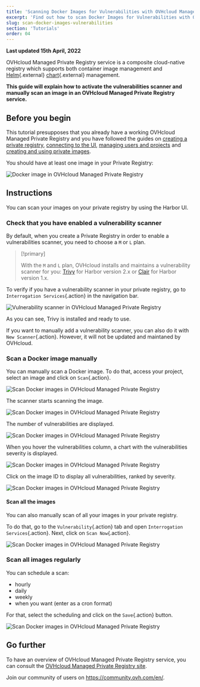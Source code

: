 ```yaml
---
title: 'Scanning Docker Images for Vulnerabilities with OVHcloud Managed Private Registry'
excerpt: 'Find out how to scan Docker Images for Vulnerabilities with OVHcloud Managed Private Registry'
slug: scan-docker-images-vulnerabilities
section: 'Tutorials'
order: 04
---
```


**Last updated 15th April, 2022**

<style>
 pre {
     font-size: 14px;
 }
 pre.console {
   background-color: #300A24; 
   color: #ccc;
   font-family: monospace;
   padding: 5px;
   margin-bottom: 5px;
 }
 pre.console code {
   border: solid 0px transparent;
   color: #ccc;
   font-family: monospace !important;
   font-size: 0.75em;
 }
 .small {
     font-size: 0.75em;
 }
</style>

OVHcloud Managed Private Registry service is a composite cloud-native registry which supports both container image management and [Helm](https://helm.sh/){.external} [chart](https://helm.sh/docs/topics/charts/){.external} management. 

**This guide will explain how to activate the vulnerabilities scanner and manually scan an image in an OVHcloud Managed Private Registry service.**

## Before you begin

This tutorial presupposes that you already have a working OVHcloud Managed Private Registry and you have followed the guides on [creating a private registry](../creating-a-private-registry/), [connecting to the UI](../connecting-to-the-ui/), [managing users and projects](../managing-users-and-projects/) and [creating and using private images](../creating-and-using-a-private-image/).

You should have at least one image in your Private Registry:

![Docker image in OVHcloud Managed Private Registry](images/scan-docker-images-vulnerabilities-01.png)


## Instructions

You can scan your images on your private registry by using the Harbor UI.

### Check that you have enabled a vulnerability scanner

By default, when you create a Private Registry in order to enable a vulnerabilities scanner, you need to choose a `M` or `L` plan.

> [!primary]
>
> With the `M` and `L` plan, OVHcloud installs and maintains a vulnerability scanner for you: [Trivy](https://aquasecurity.github.io/trivy/) for Harbor version 2.x or [Clair](https://github.com/quay/clair) for Harbor version 1.x.

To verify if you have a vulnerability scanner in your private registry, go to `Interrogation Services`{.action} in the navigation bar.

![Vulnerability scanner in OVHcloud Managed Private Registry](images/scan-docker-images-vulnerabilities-02.png)

As you can see, Trivy is installed and ready to use.

If you want to manually add a vulnerability scanner, you can also do it with `New Scanner`{.action}. However, it will not be updated and maintaned by OVHcloud.

### Scan a Docker image manually

You can manually scan a Docker image.
To do that, access your project, select an image and click on `Scan`{.action}.

![Scan Docker images in OVHcloud Managed Private Registry](images/scan-docker-images-vulnerabilities-03.png)

The scanner starts scanning the image.

![Scan Docker images in OVHcloud Managed Private Registry](images/scan-docker-images-vulnerabilities-04.png)

The number of vulnerabilities are displayed.

![Scan Docker images in OVHcloud Managed Private Registry](images/scan-docker-images-vulnerabilities-05.png)

When you hover the vulnerabilities column, a chart with the vulnerabilities severity is displayed.

![Scan Docker images in OVHcloud Managed Private Registry](images/scan-docker-images-vulnerabilities-06.png)

Click on the image ID to display all vulnerabilities, ranked by severity.

![Scan Docker images in OVHcloud Managed Private Registry](images/scan-docker-images-vulnerabilities-07.png)

#### Scan all the images

You can also manually scan of all your images in your private registry.

To do that, go to the `Vulnerability`{.action} tab and open `Interrogation Services`{.action}. Next, click on `Scan Now`{.action}.

![Scan Docker images in OVHcloud Managed Private Registry](images/scan-docker-images-vulnerabilities-08.png)

### Scan all images regularly

You can schedule a scan:

- hourly
- daily
- weekly
- when you want (enter as a cron format)

For that, select the scheduling and click on the `Save`{.action} button.

![Scan Docker images in OVHcloud Managed Private Registry](images/scan-docker-images-vulnerabilities-09.png)

## Go further

To have an overview of OVHcloud Managed Private Registry service, you can consult the [OVHcloud Managed Private Registry site](../).

Join our community of users on https://community.ovh.com/en/.
